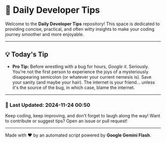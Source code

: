 
# 🌟 Daily Developer Tips

Welcome to the **Daily Developer Tips** repository! This space is dedicated to providing concise, practical, and often witty insights to make your coding journey smoother and more enjoyable.

---

## 💡 Today's Tip

- **Pro Tip:**  Before wrestling with a bug for hours,  *Google it*.  Seriously.  You're not the first person to experience the joys of a mysteriously disappearing semicolon (or whatever your current nemesis is).  Save your sanity (and maybe your hair).  The internet is your friend... unless it's the source of the bug, in which case, blame the internet.

---

### 📅 Last Updated: 2024-11-24 00:50

Keep coding, keep improving, and don't forget to laugh along the way! Want to contribute or suggest tips? Open an issue or pull request!

---

Made with ❤️ by an automated script powered by **Google Gemini Flash**.
